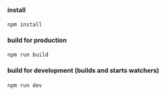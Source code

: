#### install
`npm install`

#### build for production
`npm run build`

#### build for development (builds and starts watchers)
`npm run dev`

